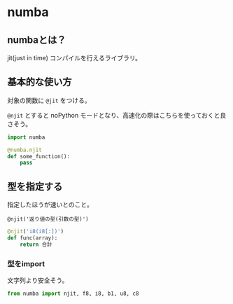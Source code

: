 # numba

## numbaとは？
jit(just in time) コンパイルを行えるライブラリ。


## 基本的な使い方

対象の関数に `@jit` をつける。

`@njit` とすると noPython モードとなり、高速化の際はこちらを使っておくと良さそう。
```python
import numba

@numba.njit
def some_function():
    pass

```

## 型を指定する


指定したほうが速いとのこと。

`@njit('返り値の型(引数の型)')`

```python
@njit('i8(i8[:])')
def func(array):
    return 合計
```

### 型をimport

文字列より安全そう。

```python
from numba import njit, f8, i8, b1, u8, c8
```

